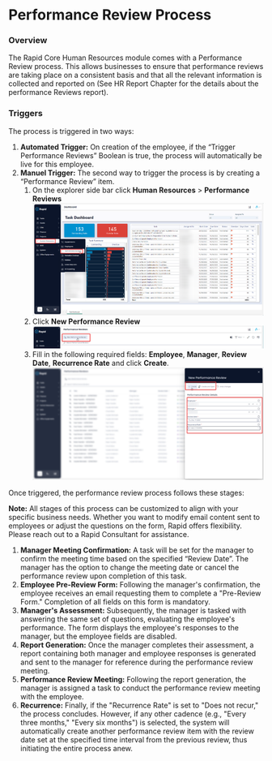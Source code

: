 # Performance Review Process

### Overview

The Rapid Core Human Resources module comes with a Performance Review process. This allows businesses to ensure that performance reviews are taking place on a consistent basis and that all the relevant information is collected and reported on (See HR Report Chapter for the details about the performance Reviews report).

### Triggers

The process is triggered in two ways:

1. **Automated Trigger:** On creation of the employee, if the “Trigger Performance Reviews” Boolean is true, the process will automatically be live for this employee.
2. **Manuel Trigger:** The second way to trigger the process is by creating a “Performance Review” item. 
    1. On the explorer side bar click **Human Resources** &gt; ****Performance Reviews**** ![Side bar navigate to performance review](<Side bar navigate to performance review.png>)
    2. Click ****New Performance Review**** ![create new performance review](<create new performance review button.png>)
    3. Fill in the following required fields: **Employee**, **Manager**, **Review Date**, **Recurrence Rate** and click **Create**.  
        ![Performance review create screen](<performance review create screen.png>)

Once triggered, the performance review process follows these stages:

**Note:** All stages of this process can be customized to align with your specific business needs. Whether you want to modify email content sent to employees or adjust the questions on the form, Rapid offers flexibility. Please reach out to a Rapid Consultant for assistance.

1. **Manager Meeting Confirmation:** A task will be set for the manager to confirm the meeting time based on the specified “Review Date”. The manager has the option to change the meeting date or cancel the performance review upon completion of this task.
2. **Employee Pre-Review Form:** Following the manager's confirmation, the employee receives an email requesting them to complete a "Pre-Review Form." Completion of all fields on this form is mandatory.
3. **Manager's Assessment:** Subsequently, the manager is tasked with answering the same set of questions, evaluating the employee's performance. The form displays the employee's responses to the manager, but the employee fields are disabled.
4. **Report Generation:** Once the manager completes their assessment, a report containing both manager and employee responses is generated and sent to the manager for reference during the performance review meeting.
5. **Performance Review Meeting:** Following the report generation, the manager is assigned a task to conduct the performance review meeting with the employee.
6. **Recurrence:** Finally, if the "Recurrence Rate" is set to "Does not recur," the process concludes. However, if any other cadence (e.g., "Every three months," "Every six months") is selected, the system will automatically create another performance review item with the review date set at the specified time interval from the previous review, thus initiating the entire process anew.